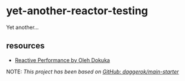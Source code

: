 # yet-another-reactor-testing
Yet another...

## resources

* [Reactive Performance by Oleh Dokuka](https://www.youtube.com/watch?v=pyqIpqCt8PU)

NOTE: _This project has been based on [GitHub: daggerok/main-starter](https://github.com/daggerok/main-starter)_
